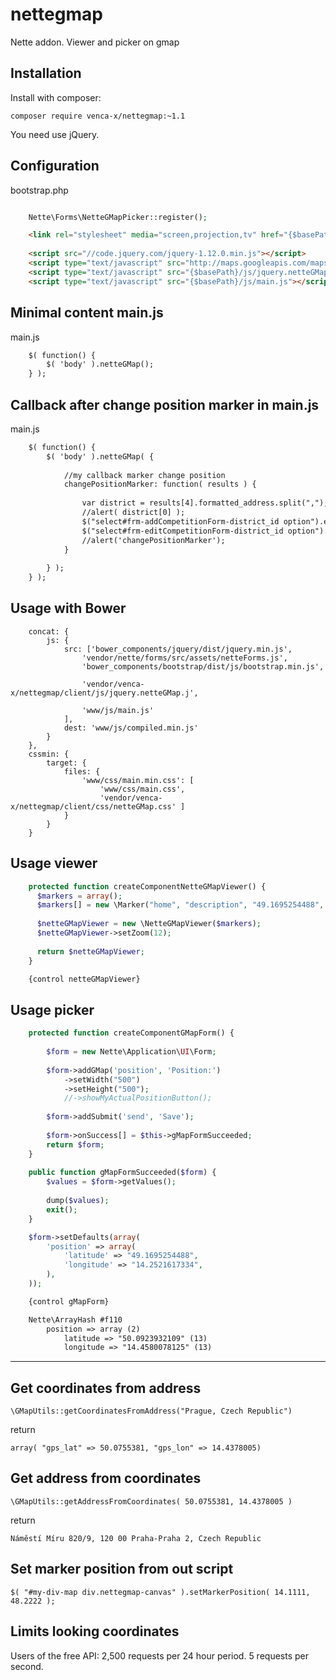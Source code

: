 nettegmap
=========

Nette addon. Viewer and picker on gmap

Installation
------------

Install with composer:

    composer require venca-x/nettegmap:~1.1
    
You need use jQuery.

Configuration
-------------

bootstrap.php

```php

    Nette\Forms\NetteGMapPicker::register();

```

```html
    <link rel="stylesheet" media="screen,projection,tv" href="{$basePath}/css/netteGMap.css">
      
    <script src="//code.jquery.com/jquery-1.12.0.min.js"></script>
    <script type="text/javascript" src="http://maps.googleapis.com/maps/api/js?libraries=places&amp;sensor=false"></script>
    <script type="text/javascript" src="{$basePath}/js/jquery.netteGMap.js"></script>
    <script type="text/javascript" src="{$basePath}/js/main.js"></script>
```
## Minimal content main.js
main.js
```html
    $( function() {
        $( 'body' ).netteGMap();	
    } );
```

## Callback after change position marker in main.js
main.js
```html
    $( function() {
        $( 'body' ).netteGMap( {
        
            //my callback marker change position
            changePositionMarker: function( results ) {
    
                var district = results[4].formatted_address.split(",");
                //alert( district[0] );
                $("select#frm-addCompetitionForm-district_id option").each(function() { this.selected = ( this.text === district[0] ); });
                $("select#frm-editCompetitionForm-district_id option").each(function() { this.selected = ( this.text === district[0] ); });
                //alert('changePositionMarker');
            }
            
        } );	
    } );
```

Usage with Bower
-------------

        concat: {
            js: {
                src: ['bower_components/jquery/dist/jquery.min.js',
					'vendor/nette/forms/src/assets/netteForms.js',
                    'bower_components/bootstrap/dist/js/bootstrap.min.js',

                    'vendor/venca-x/nettegmap/client/js/jquery.netteGMap.j',

                    'www/js/main.js'
                ],
                dest: 'www/js/compiled.min.js'
            }
        },
        cssmin: {
            target: {
                files: {
                    'www/css/main.min.css': [
                        'www/css/main.css',
                        'vendor/venca-x/nettegmap/client/css/netteGMap.css' ]
                }
            }
        }
	

Usage viewer
-------------

```php
    protected function createComponentNetteGMapViewer() {
      $markers = array();
      $markers[] = new \Marker("home", "description", "49.1695254488", "14.2521617334");
      
      $netteGMapViewer = new \NetteGMapViewer($markers);
      $netteGMapViewer->setZoom(12);
      
      return $netteGMapViewer;
    }
```
```html
    {control netteGMapViewer}
```


Usage picker
-------------

```php
    protected function createComponentGMapForm() {
    
        $form = new Nette\Application\UI\Form;
        
        $form->addGMap('position', 'Position:')
            ->setWidth("500")
            ->setHeight("500");
            //->showMyActualPositionButton();
        
        $form->addSubmit('send', 'Save');
        
        $form->onSuccess[] = $this->gMapFormSucceeded;
        return $form;
    }
    
    public function gMapFormSucceeded($form) {
        $values = $form->getValues();
        
        dump($values);
        exit();
    } 
```


```php
    $form->setDefaults(array(
        'position' => array(
            'latitude' => "49.1695254488",
            'longitude' => "14.2521617334",
        ),
    ));
```


```html
    {control gMapForm}
```


```html
    Nette\ArrayHash #f110
        position => array (2)
            latitude => "50.0923932109" (13)
            longitude => "14.4580078125" (13)
```

----------------------------------------------------------------------------------------------------

Get coordinates from address
-------------

	\GMapUtils::getCoordinatesFromAddress("Prague, Czech Republic")
	
return 

	array( "gps_lat" => 50.0755381, "gps_lon" => 14.4378005)


Get address from coordinates
-------------

	\GMapUtils::getAddressFromCoordinates( 50.0755381, 14.4378005 )
	
return

	Náměstí Míru 820/9, 120 00 Praha-Praha 2, Czech Republic
	
Set marker position from out script
-------------
	$( "#my-div-map div.nettegmap-canvas" ).setMarkerPosition( 14.1111, 48.2222 );

Limits looking coordinates
-------------

Users of the free API:
2,500 requests per 24 hour period.
5 requests per second.